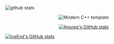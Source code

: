 <picture decoding="async" loading="lazy">
  <source media="(prefers-color-scheme: light)" srcset="https://pixel-profile.vercel.app/api/github-stats?username=manbin&theme=rainbow">
  <source media="(prefers-color-scheme: dark)" srcset="https://pixel-profile.vercel.app/api/github-stats?username=manbin&screen_effect=true&theme=road_trip">
  <img alt="github stats" src="https://pixel-profile.vercel.app/api/github-stats?username=manbin&theme=summer">
</picture>

<div id="title" align=center>

![Modern C++ template][github-sub-title:img]

[![Anurag's GitHub stats](https://github-readme-stats.vercel.app/api?username=miwumiwumilumilelu&show_icons=true&theme=tokyonight)](https://b23.tv/iEJTnPp)

</div>

[![IceEnd's GitHub stats](https://github-immortality.vercel.app/api?username=manbin)](https://github.com/miwumiwumilumilelu)

[github-sub-title:img]: https://readme-typing-svg.herokuapp.com?font=Segoe+Script&center=true&lines=manbin.
